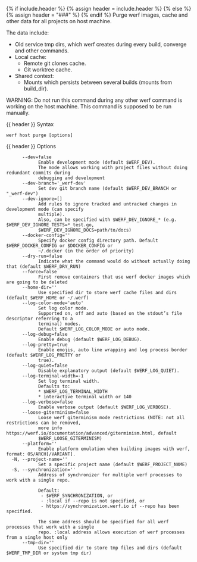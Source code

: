 {% if include.header %}
{% assign header = include.header %}
{% else %}
{% assign header = "###" %}
{% endif %}
Purge werf images, cache and other data for all projects on host machine.

The data include:
* Old service tmp dirs, which werf creates during every build, converge and other commands.
* Local cache:
  * Remote git clones cache.
  * Git worktree cache.
* Shared context:
  * Mounts which persists between several builds (mounts from build_dir).

WARNING: Do not run this command during any other werf command is working on the host machine. This 
command is supposed to be run manually.

{{ header }} Syntax

```shell
werf host purge [options]
```

{{ header }} Options

```shell
      --dev=false
            Enable development mode (default $WERF_DEV).
            The mode allows working with project files without doing redundant commits during       
            debugging and development
      --dev-branch='_werf-dev'
            Set dev git branch name (default $WERF_DEV_BRANCH or "_werf-dev")
      --dev-ignore=[]
            Add rules to ignore tracked and untracked changes in development mode (can specify      
            multiple).
            Also, can be specified with $WERF_DEV_IGNORE_* (e.g. $WERF_DEV_IGNORE_TESTS=*_test.go,  
            $WERF_DEV_IGNORE_DOCS=path/to/docs)
      --docker-config=''
            Specify docker config directory path. Default $WERF_DOCKER_CONFIG or $DOCKER_CONFIG or  
            ~/.docker (in the order of priority)
      --dry-run=false
            Indicate what the command would do without actually doing that (default $WERF_DRY_RUN)
      --force=false
            First remove containers that use werf docker images which are going to be deleted
      --home-dir=''
            Use specified dir to store werf cache files and dirs (default $WERF_HOME or ~/.werf)
      --log-color-mode='auto'
            Set log color mode.
            Supported on, off and auto (based on the stdout’s file descriptor referring to a        
            terminal) modes.
            Default $WERF_LOG_COLOR_MODE or auto mode.
      --log-debug=false
            Enable debug (default $WERF_LOG_DEBUG).
      --log-pretty=true
            Enable emojis, auto line wrapping and log process border (default $WERF_LOG_PRETTY or   
            true).
      --log-quiet=false
            Disable explanatory output (default $WERF_LOG_QUIET).
      --log-terminal-width=-1
            Set log terminal width.
            Defaults to:
            * $WERF_LOG_TERMINAL_WIDTH
            * interactive terminal width or 140
      --log-verbose=false
            Enable verbose output (default $WERF_LOG_VERBOSE).
      --loose-giterminism=false
            Loose werf giterminism mode restrictions (NOTE: not all restrictions can be removed,    
            more info https://werf.io/documentation/advanced/giterminism.html, default              
            $WERF_LOOSE_GITERMINISM)
      --platform=''
            Enable platform emulation when building images with werf, format: OS/ARCH[/VARIANT].
  -N, --project-name=''
            Set a specific project name (default $WERF_PROJECT_NAME)
  -S, --synchronization=''
            Address of synchronizer for multiple werf processes to work with a single repo.
            
            Default:
             - $WERF_SYNCHRONIZATION, or
             - :local if --repo is not specified, or
             - https://synchronization.werf.io if --repo has been specified.
            
            The same address should be specified for all werf processes that work with a single     
            repo. :local address allows execution of werf processes from a single host only
      --tmp-dir=''
            Use specified dir to store tmp files and dirs (default $WERF_TMP_DIR or system tmp dir)
```

